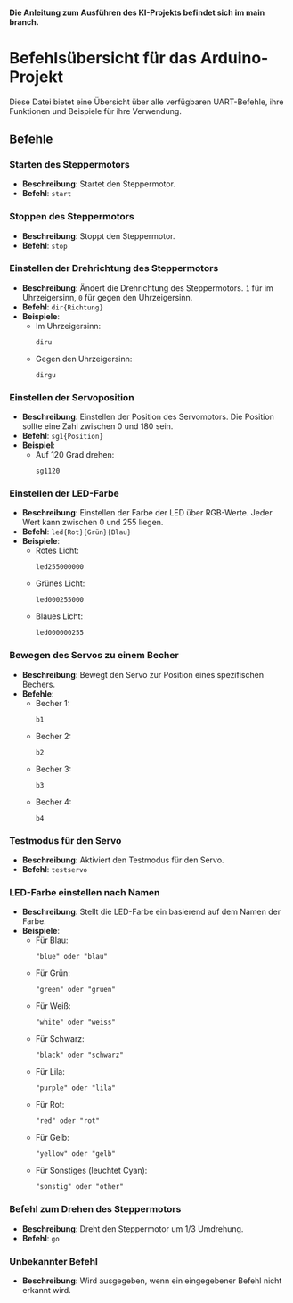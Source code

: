 #### Die Anleitung zum Ausführen des KI-Projekts befindet sich im main branch.

# Befehlsübersicht für das Arduino-Projekt

Diese Datei bietet eine Übersicht über alle verfügbaren UART-Befehle, ihre Funktionen und Beispiele für ihre Verwendung.

## Befehle

### Starten des Steppermotors
- **Beschreibung**: Startet den Steppermotor.
- **Befehl**: `start`

### Stoppen des Steppermotors
- **Beschreibung**: Stoppt den Steppermotor.
- **Befehl**: `stop`

### Einstellen der Drehrichtung des Steppermotors
- **Beschreibung**: Ändert die Drehrichtung des Steppermotors. `1` für im Uhrzeigersinn, `0` für gegen den Uhrzeigersinn.
- **Befehl**: `dir{Richtung}`
- **Beispiele**:
  - Im Uhrzeigersinn:
    ```
    diru
    ```
  - Gegen den Uhrzeigersinn:
    ```
    dirgu
    ```

### Einstellen der Servoposition
- **Beschreibung**: Einstellen der Position des Servomotors. Die Position sollte eine Zahl zwischen 0 und 180 sein.
- **Befehl**: `sg1{Position}`
- **Beispiel**:
  - Auf 120 Grad drehen:
    ```
    sg1120
    ```

### Einstellen der LED-Farbe
- **Beschreibung**: Einstellen der Farbe der LED über RGB-Werte. Jeder Wert kann zwischen 0 und 255 liegen.
- **Befehl**: `led{Rot}{Grün}{Blau}`
- **Beispiele**:
  - Rotes Licht:
    ```
    led255000000
    ```
  - Grünes Licht:
    ```
    led000255000
    ```
  - Blaues Licht:
    ```
    led000000255
    ```

### Bewegen des Servos zu einem Becher
- **Beschreibung**: Bewegt den Servo zur Position eines spezifischen Bechers.
- **Befehle**:
  - Becher 1:
    ```
    b1
    ```
  - Becher 2:
    ```
    b2
    ```
  - Becher 3:
    ```
    b3
    ```
  - Becher 4:
    ```
    b4
    ```

### Testmodus für den Servo
- **Beschreibung**: Aktiviert den Testmodus für den Servo.
- **Befehl**: `testservo`

### LED-Farbe einstellen nach Namen
- **Beschreibung**: Stellt die LED-Farbe ein basierend auf dem Namen der Farbe.
- **Beispiele**:
  - Für Blau:
    ```
    "blue" oder "blau"
    ```
  - Für Grün:
    ```
    "green" oder "gruen"
    ```
  - Für Weiß:
    ```
    "white" oder "weiss"
    ```
  - Für Schwarz:
    ```
    "black" oder "schwarz"
    ```
  - Für Lila:
    ```
    "purple" oder "lila"
    ```
  - Für Rot:
    ```
    "red" oder "rot"
    ```
  - Für Gelb:
    ```
    "yellow" oder "gelb"
    ```
  - Für Sonstiges (leuchtet Cyan):
    ```
    "sonstig" oder "other"
    ```

### Befehl zum Drehen des Steppermotors
- **Beschreibung**: Dreht den Steppermotor um 1/3 Umdrehung.
- **Befehl**: `go`

### Unbekannter Befehl
- **Beschreibung**: Wird ausgegeben, wenn ein eingegebener Befehl nicht erkannt wird.
